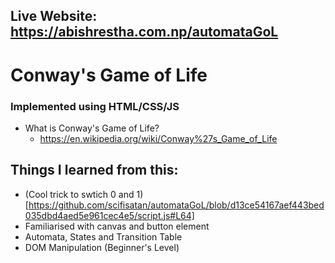 Live Website: https://abishrestha.com.np/automataGoL
---

# Conway's Game of Life
### Implemented using HTML/CSS/JS

- What is Conway's Game of Life? 
  - https://en.wikipedia.org/wiki/Conway%27s_Game_of_Life
 
## Things I learned from this: 
- (Cool trick to swtich 0 and 1)[https://github.com/scifisatan/automataGoL/blob/d13ce54167aef443bed035dbd4aed5e961cec4e5/script.js#L64]
- Familiarised with canvas and button element
- Automata, States and Transition Table
- DOM Manipulation (Beginner's Level)
